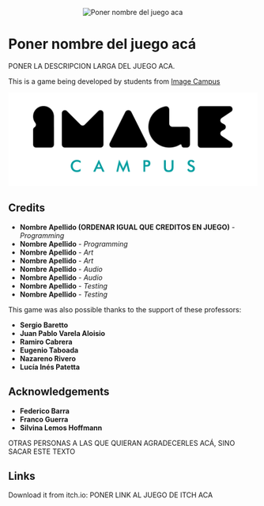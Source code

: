 <p align="center">
<img src="logo.png" alt="Poner nombre del juego aca"/>
</p>

# Poner nombre del juego acá

PONER LA DESCRIPCION LARGA DEL JUEGO ACA.

This is a game being developed by students from <a href="https://www.imagecampus.edu.ar/">Image Campus</a>

<p align="center">
  <a href="https://www.imagecampus.edu.ar/">
    <img src="logo-image-campus.png" alt="Image Campus"/>
  </a> 
</p>


## Credits

- **Nombre Apellido (ORDENAR IGUAL QUE CREDITOS EN JUEGO)** - *Programming*
- **Nombre Apellido** - *Programming*
- **Nombre Apellido** - *Art*
- **Nombre Apellido** - *Art*
- **Nombre Apellido** - *Audio*
- **Nombre Apellido** - *Audio*
- **Nombre Apellido** - *Testing*
- **Nombre Apellido** - *Testing*


This game was also possible thanks to the support of these professors:

- **Sergio Baretto**
- **Juan Pablo Varela Aloisio**
- **Ramiro Cabrera**
- **Eugenio Taboada**
- **Nazareno Rivero**
- **Lucía Inés Patetta**


## Acknowledgements

- **Federico Barra**
- **Franco Guerra**
- **Silvina Lemos Hoffmann**

OTRAS PERSONAS A LAS QUE QUIERAN AGRADECERLES ACÁ, SINO SACAR ESTE TEXTO


## Links

Download it from itch.io: PONER LINK AL JUEGO DE ITCH ACA
